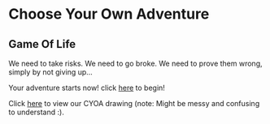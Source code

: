 # Choose Your Own Adventure

## Game Of Life

We need to take risks. We need to go broke. We need to prove them wrong, simply by not giving up...

Your adventure starts now! click [here](alarmring.md) to begin!

Click [here](game-of-life-cyoa.png) to view our CYOA drawing (note: Might be messy and confusing to understand :).

